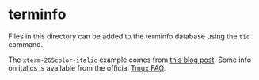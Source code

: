 # terminfo

Files in this directory can be added to the terminfo database using the `tic` command.

The `xterm-265color-italic` example comes from [this blog post](https://alexpearce.me/2014/05/italics-in-iterm2-vim-tmux/). Some info on italics is available from the official [Tmux FAQ](http://tmux.svn.sourceforge.net/viewvc/tmux/trunk/FAQ).

